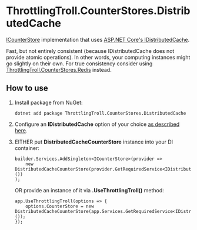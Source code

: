 # ThrottlingTroll.CounterStores.DistributedCache

[ICounterStore](https://github.com/scale-tone/ThrottlingTroll/blob/main/ThrottlingTroll.Core/CounterStores/ICounterStore.cs) 
implementation that uses [ASP.NET Core's IDistributedCache](https://learn.microsoft.com/en-us/aspnet/core/performance/caching/distributed?view=aspnetcore-7.0#idistributedcache-interface).

Fast, but not entirely consistent (because IDistributedCache does not provide atomic operations).
In other words, your computing instances might go slightly on their own. 
For true consistency consider using [ThrottlingTroll.CounterStores.Redis](https://github.com/scale-tone/ThrottlingTroll/tree/main/ThrottlingTroll.CounterStores.Redis) instead.

## How to use

1. Install package from NuGet:
    ```
    dotnet add package ThrottlingTroll.CounterStores.DistributedCache
    ```
    
2. Configure an **IDistributedCache** option of your choice [as described here](https://learn.microsoft.com/en-us/aspnet/core/performance/caching/distributed#establish-distributed-caching-services).

2. EITHER put **DistributedCacheCounterStore** instance into your DI container:

    ```
    builder.Services.AddSingleton<ICounterStore>(provider =>
        new DistributedCacheCounterStore(provider.GetRequiredService<IDistributedCache>())
    );
    ```
     OR provide an instance of it via **.UseThrottlingTroll()** method:

    ```
    app.UseThrottlingTroll(options => {
        options.CounterStore = new DistributedCacheCounterStore(app.Services.GetRequiredService<IDistributedCache>());
    });
    ```
